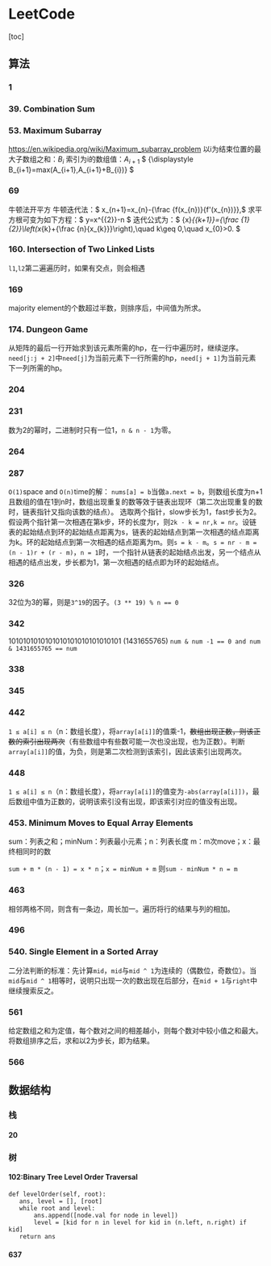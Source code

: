 # LeetCode
[toc]

## 算法

### 1

### 39. Combination Sum

### 53. Maximum Subarray
https://en.wikipedia.org/wiki/Maximum_subarray_problem
以i为结束位置的最大子数组之和：$B_{i}$
索引为i的数组值：$A_{i+1}$
$ {\displaystyle B_{i+1}=max(A_{i+1},A_{i+1}+B_{i})} $

### 69
牛顿法开平方
牛顿迭代法：$ x_{n+1}=x_{n}-{\frac {f(x_{n})}{f'(x_{n})}}\,$
求平方根可变为如下方程：$ y=x^{{2}}-n $
迭代公式为：$ {x}_{{k+1}}={\frac  {1}{2}}\left(x_{k}+{\frac  {n}{x_{k}}}\right),\quad k\geq 0,\quad x_{0}>0. $

### 160. Intersection of Two Linked Lists
`l1`,`l2`第二遍遍历时，如果有交点，则会相遇

### 169
majority element的个数超过半数，则排序后，中间值为所求。

### 174. Dungeon Game
从矩阵的最后一行开始求到该元素所需的hp，在一行中遍历时，继续逆序。
`need[j:j + 2]`中`need[j]`为当前元素下一行所需的hp，`need[j + 1]`为当前元素下一列所需的hp。

### 204

### 231
数为2的幂时，二进制时只有一位1，`n & n - 1`为零。

### 264


### 287
`O(1)`space and `O(n)`time的解：
`nums[a] = b`当做`a.next = b`，则数组长度为n+1且数组的值在1到n时，数组出现重复的数等效于链表出现环（第二次出现重复的数时，链表指针又指向该数的结点）。
选取两个指针，slow步长为1，fast步长为2。假设两个指针第一次相遇在第k步，环的长度为r，则`2k - k = nr,k = nr`。设链表的起始结点到环的起始结点距离为s，链表的起始结点到第一次相遇的结点距离为k。环的起始结点到第一次相遇的结点距离为m。则`s = k - m`。`s = nr - m = (n - 1)r + (r - m)`，`n = 1`时，一个指针从链表的起始结点出发，另一个结点从相遇的结点出发，步长都为1，第一次相遇的结点即为环的起始结点。

### 326
32位为3的幂，则是`3^19`的因子。`(3 ** 19) % n == 0`

### 342
1010101010101010101010101010101 (1431655765)
`num & num -1 == 0 and num & 1431655765 == num`

### 338

### 345



### 442
`1 ≤ a[i] ≤ n`（n：数组长度），将`array[a[i]]`的值乘-1，~~数组出现正数，则该正数的索引出现两次~~（有些数组中有些数可能一次也没出现，也为正数）。判断`array[a[i]]`的值，为负，则是第二次检测到该索引，因此该索引出现两次。

### 448
`1 ≤ a[i] ≤ n`（n：数组长度），将`array[a[i]]`的值变为`-abs(array[a[i]])`，最后数组中值为正数的，说明该索引没有出现，即该索引对应的值没有出现。

### 453. Minimum Moves to Equal Array Elements
sum：列表之和；minNum：列表最小元素；n：列表长度
m：m次move；x：最终相同时的数

`sum + m * (n - 1) = x * n`；`x = minNum + m`
则`sum - minNum * n = m`

### 463
相邻两格不同，则含有一条边，周长加一。遍历将行的结果与列的相加。

### 496

### 540. Single Element in a Sorted Array
二分法判断的标准：先计算`mid`，`mid`与`mid ^ 1`为连续的（偶数位，奇数位）。当`mid`与`mid ^ 1`相等时，说明只出现一次的数出现在后部分，在`mid + 1`与`right`中继续搜索反之。

### 561
给定数组之和为定值，每个数对之间的相差越小，则每个数对中较小值之和最大。将数组排序之后，求和以2为步长，即为结果。

### 566

## 数据结构
### 栈

#### 20

### 树

#### 102:Binary Tree Level Order Traversal

```
def levelOrder(self, root):
   ans, level = [], [root]
   while root and level:
       ans.append([node.val for node in level])
       level = [kid for n in level for kid in (n.left, n.right) if kid]
   return ans
```

#### 637


